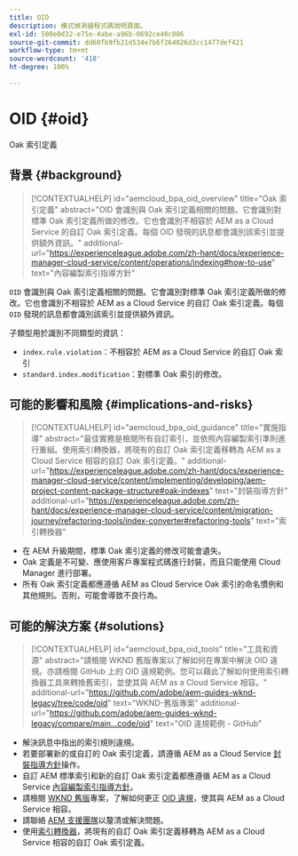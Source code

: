 ```yaml
---
title: OID
description: 模式偵測器程式碼說明頁面。
exl-id: 500e0d32-e75e-4abe-a96b-0692ce40c086
source-git-commit: dd60fb9fb21d534e7b6f264826d3cc1477def421
workflow-type: tm+mt
source-wordcount: '418'
ht-degree: 100%

---
```


# OID {#oid}

Oak 索引定義

## 背景 {#background}

>[!CONTEXTUALHELP]
>id="aemcloud_bpa_oid_overview"
>title="Oak 索引定義"
>abstract="OID 會識別與 Oak 索引定義相關的問題。它會識別對標準 Oak 索引定義所做的修改。它也會識別不相容於 AEM as a Cloud Service 的自訂 Oak 索引定義。每個 OID 發現的訊息都會識別該索引並提供額外資訊。"
>additional-url="https://experienceleague.adobe.com/zh-hant/docs/experience-manager-cloud-service/content/operations/indexing#how-to-use" text="內容編製索引指導方針"

`OID` 會識別與 Oak 索引定義相關的問題。它會識別對標準 Oak 索引定義所做的修改。它也會識別不相容於 AEM as a Cloud Service 的自訂 Oak 索引定義。每個 `OID` 發現的訊息都會識別該索引並提供額外資訊。

子類型用於識別不同類型的資訊：

* `index.rule.violation`：不相容於 AEM as a Cloud Service 的自訂 Oak 索引
* `standard.index.modification`：對標準 Oak 索引的修改。

## 可能的影響和風險 {#implications-and-risks}

>[!CONTEXTUALHELP]
>id="aemcloud_bpa_oid_guidance"
>title="實施指導"
>abstract="最佳實務是檢閱所有自訂索引，並依照內容編製索引準則進行重組。使用索引轉換器，將現有的自訂 Oak 索引定義移轉為 AEM as a Cloud Service 相容的自訂 Oak 索引定義。"
>additional-url="https://experienceleague.adobe.com/zh-hant/docs/experience-manager-cloud-service/content/implementing/developing/aem-project-content-package-structure#oak-indexes" text="封裝指導方針"
>additional-url="https://experienceleague.adobe.com/zh-hant/docs/experience-manager-cloud-service/content/migration-journey/refactoring-tools/index-converter#refactoring-tools" text="索引轉換器"

* 在 AEM 升級期間，標準 Oak 索引定義的修改可能會遺失。
* Oak 定義是不可變、應使用客戶專案程式碼進行封裝，而且只能使用 Cloud Manager 進行部署。
* 所有 Oak 索引定義都應遵循 AEM as Cloud Service Oak 索引的命名慣例和其他規則。否則，可能會導致不良行為。

## 可能的解決方案 {#solutions}

>[!CONTEXTUALHELP]
>id="aemcloud_bpa_oid_tools"
>title="工具和資源"
>abstract="請檢閱 WKND 舊版專案以了解如何在專案中解決 OID 違規。亦請檢閱 GitHub 上的 OID 違規範例。您可以藉此了解如何使用索引轉換器工具來轉換舊索引，並使其與 AEM as a Cloud Service 相容。"
>additional-url="https://github.com/adobe/aem-guides-wknd-legacy/tree/code/oid" text="WKND-舊版專案"
>additional-url="https://github.com/adobe/aem-guides-wknd-legacy/compare/main...code/oid" text="OID 違規範例 - GitHub"

* 解決訊息中指出的索引規則違規。
* 若要部署新的或自訂的 Oak 索引定義，請遵循 AEM as a Cloud Service [封裝指導方針](https://experienceleague.adobe.com/zh-hant/docs/experience-manager-cloud-service/content/implementing/developing/aem-project-content-package-structure)操作。
* 自訂 AEM 標準索引和新的自訂 Oak 索引定義都應遵循 AEM as a Cloud Service [內容編製索引指導方針](https://experienceleague.adobe.com/zh-hant/docs/experience-manager-cloud-service/content/operations/indexing#preparing-the-new-index-definition)。
* 請檢閱 [WKND 舊版](https://github.com/adobe/aem-guides-wknd-legacy/tree/code/oid)專案，了解如何更正 [OID 違規](https://github.com/adobe/aem-guides-wknd-legacy/compare/main...code/oid)，使其與 AEM as a Cloud Service 相容。
* 請聯絡 [AEM 支援團隊](https://helpx.adobe.com/tw/enterprise/using/support-for-experience-cloud.html)以釐清或解決問題。
* 使用[索引轉換器](https://experienceleague.adobe.com/zh-hant/docs/experience-manager-cloud-service/content/migration-journey/refactoring-tools/index-converter#refactoring-tools)，將現有的自訂 Oak 索引定義移轉為 AEM as a Cloud Service 相容的自訂 Oak 索引定義。
